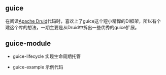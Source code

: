 ## guice

在阅读[Apache Druid](https://github.com/apache/incubator-druid)代码时，喜欢上了guice这个短小精悍的DI框架，所以有个
建这个库的想法，一期主要是从Druid中拆出一些优秀的guice扩展。


## guice-module

 * guice-lifecycle 实现生命周期托管
 
 * guice-example 示例代码
